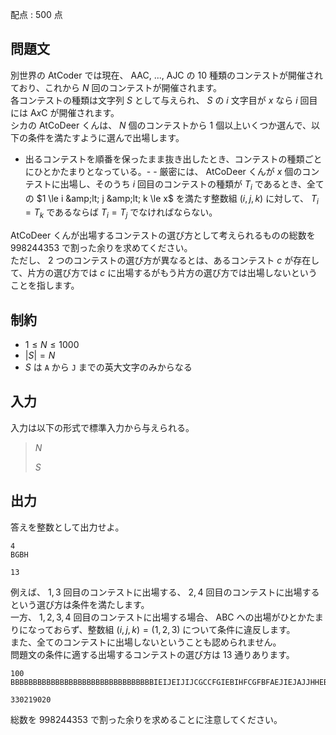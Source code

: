 配点 : $500$ 点

## 問題文

別世界の AtCoder では現在、 AAC, ..., AJC の $10$ 種類のコンテストが開催されており、これから $N$ 回のコンテストが開催されます。<br>
各コンテストの種類は文字列 $S$ として与えられ、 $S$ の $i$ 文字目が $x$ なら $i$ 回目には A$x$C が開催されます。<br>
シカの AtCoDeer くんは、 $N$ 個のコンテストから $1$ 個以上いくつか選んで、以下の条件を満たすように選んで出場します。

- 出るコンテストを順番を保ったまま抜き出したとき、コンテストの種類ごとにひとかたまりとなっている。-   - 厳密には、 AtCoDeer くんが $x$ 個のコンテストに出場し、そのうち $i$ 回目のコンテストの種類が $T_i$ であるとき、全ての $1 \le i &amp;lt; j &amp;lt; k \le x$ を満たす整数組 $(i,j,k)$ に対して、 $T_i=T_k$ であるならば $T_i=T_j$ でなければならない。

AtCoDeer くんが出場するコンテストの選び方として考えられるものの総数を $998244353$ で割った余りを求めてください。<br>
ただし、 $2$ つのコンテストの選び方が異なるとは、あるコンテスト $c$ が存在して、片方の選び方では $c$ に出場するがもう片方の選び方では出場しないということを指します。

## 制約

- $1 \le N \le 1000$
- $|S|=N$
- $S$ は `A` から `J` までの英大文字のみからなる

## 入力

入力は以下の形式で標準入力から与えられる。

> $N$
> 
> $S$

## 出力

答えを整数として出力せよ。

```input1
4
BGBH
```

```output1
13
```

例えば、 $1,3$ 回目のコンテストに出場する、 $2,4$ 回目のコンテストに出場するという選び方は条件を満たします。<br>
一方、 $1,2,3,4$ 回目のコンテストに出場する場合、 ABC への出場がひとかたまりになっておらず、整数組 $(i,j,k)=(1,2,3)$ について条件に違反します。<br>
また、全てのコンテストに出場しないということも認められません。<br>
問題文の条件に適する出場するコンテストの選び方は $13$ 通りあります。  

```input2
100
BBBBBBBBBBBBBBBBBBBBBBBBBBBBBBBBIEIJEIJIJCGCCFGIEBIHFCGFBFAEJIEJAJJHHEBBBJJJGJJJCCCBAAADCEHIIFEHHBGF
```

```output2
330219020
```

総数を $998244353$ で割った余りを求めることに注意してください。